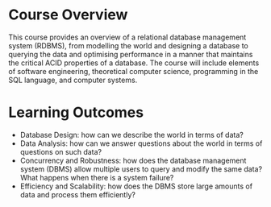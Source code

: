 # Course Overview
This course provides an overview of a relational database management system (RDBMS), from modelling the world and designing a database to querying the data and optimising performance in a manner that maintains the critical ACID properties of a database. 
The course will include elements of software engineering, theoretical computer science, programming in the SQL language, and computer systems.

# Learning Outcomes
* Database Design: how can we describe the world in terms of data?
* Data Analysis: how can we answer questions about the world in terms of questions on such data?
* Concurrency and Robustness: how does the database management system (DBMS) allow multiple users to query and modify the same data? What happens when there is a system failure?
* Efficiency and Scalability: how does the DBMS store large amounts of data and process them efficiently?
